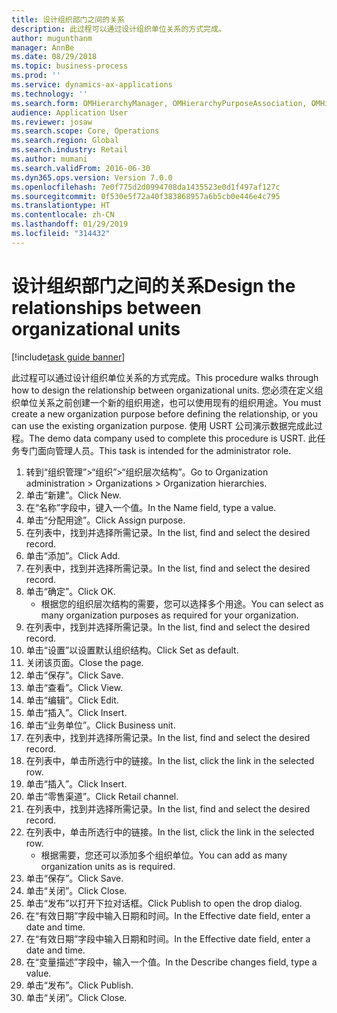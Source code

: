 ```yaml
---
title: 设计组织部门之间的关系
description: 此过程可以通过设计组织单位关系的方式完成。
author: mugunthanm
manager: AnnBe
ms.date: 08/29/2018
ms.topic: business-process
ms.prod: ''
ms.service: dynamics-ax-applications
ms.technology: ''
ms.search.form: OMHierarchyManager, OMHierarchyPurposeAssociation, OMHierarchySelection, HierarchyDesigner, OMNodeSelection,  HierarchyPublishAndCloseForm
audience: Application User
ms.reviewer: josaw
ms.search.scope: Core, Operations
ms.search.region: Global
ms.search.industry: Retail
ms.author: mumani
ms.search.validFrom: 2016-06-30
ms.dyn365.ops.version: Version 7.0.0
ms.openlocfilehash: 7e0f775d2d0994708da1435523e0d1f497af127c
ms.sourcegitcommit: 0f530e5f72a40f383868957a6b5cb0e446e4c795
ms.translationtype: HT
ms.contentlocale: zh-CN
ms.lasthandoff: 01/29/2019
ms.locfileid: "314432"
---
```

# <a name="design-the-relationships-between-organizational-units"></a><span data-ttu-id="273cb-103">设计组织部门之间的关系</span><span class="sxs-lookup"><span data-stu-id="273cb-103">Design the relationships between organizational units</span></span>

[!include[task guide banner](../includes/task-guide-banner.md)]

<span data-ttu-id="273cb-104">此过程可以通过设计组织单位关系的方式完成。</span><span class="sxs-lookup"><span data-stu-id="273cb-104">This procedure walks through how to design the relationship between organizational units.</span></span> <span data-ttu-id="273cb-105">您必须在定义组织单位关系之前创建一个新的组织用途，也可以使用现有的组织用途。</span><span class="sxs-lookup"><span data-stu-id="273cb-105">You must create a new organization purpose before defining the relationship, or you can use the existing organization purpose.</span></span> <span data-ttu-id="273cb-106">使用 USRT 公司演示数据完成此过程。</span><span class="sxs-lookup"><span data-stu-id="273cb-106">The demo data company used to complete this procedure is USRT.</span></span> <span data-ttu-id="273cb-107">此任务专门面向管理人员。</span><span class="sxs-lookup"><span data-stu-id="273cb-107">This task is intended for the administrator role.</span></span>

1. <span data-ttu-id="273cb-108">转到“组织管理”>“组织”>“组织层次结构”。</span><span class="sxs-lookup"><span data-stu-id="273cb-108">Go to Organization administration > Organizations > Organization hierarchies.</span></span>
2. <span data-ttu-id="273cb-109">单击“新建”。</span><span class="sxs-lookup"><span data-stu-id="273cb-109">Click New.</span></span>
3. <span data-ttu-id="273cb-110">在“名称”字段中，键入一个值。</span><span class="sxs-lookup"><span data-stu-id="273cb-110">In the Name field, type a value.</span></span>
4. <span data-ttu-id="273cb-111">单击“分配用途”。</span><span class="sxs-lookup"><span data-stu-id="273cb-111">Click Assign purpose.</span></span>
5. <span data-ttu-id="273cb-112">在列表中，找到并选择所需记录。</span><span class="sxs-lookup"><span data-stu-id="273cb-112">In the list, find and select the desired record.</span></span>
6. <span data-ttu-id="273cb-113">单击“添加”。</span><span class="sxs-lookup"><span data-stu-id="273cb-113">Click Add.</span></span>
7. <span data-ttu-id="273cb-114">在列表中，找到并选择所需记录。</span><span class="sxs-lookup"><span data-stu-id="273cb-114">In the list, find and select the desired record.</span></span>
8. <span data-ttu-id="273cb-115">单击“确定”。</span><span class="sxs-lookup"><span data-stu-id="273cb-115">Click OK.</span></span>
    * <span data-ttu-id="273cb-116">根据您的组织层次结构的需要，您可以选择多个用途。</span><span class="sxs-lookup"><span data-stu-id="273cb-116">You can select as many organization purposes as required for your organization.</span></span>  
9. <span data-ttu-id="273cb-117">在列表中，找到并选择所需记录。</span><span class="sxs-lookup"><span data-stu-id="273cb-117">In the list, find and select the desired record.</span></span>
10. <span data-ttu-id="273cb-118">单击“设置”以设置默认组织结构。</span><span class="sxs-lookup"><span data-stu-id="273cb-118">Click Set as default.</span></span>
11. <span data-ttu-id="273cb-119">关闭该页面。</span><span class="sxs-lookup"><span data-stu-id="273cb-119">Close the page.</span></span>
12. <span data-ttu-id="273cb-120">单击“保存”。</span><span class="sxs-lookup"><span data-stu-id="273cb-120">Click Save.</span></span>
13. <span data-ttu-id="273cb-121">单击“查看”。</span><span class="sxs-lookup"><span data-stu-id="273cb-121">Click View.</span></span>
14. <span data-ttu-id="273cb-122">单击“编辑”。</span><span class="sxs-lookup"><span data-stu-id="273cb-122">Click Edit.</span></span>
15. <span data-ttu-id="273cb-123">单击“插入”。</span><span class="sxs-lookup"><span data-stu-id="273cb-123">Click Insert.</span></span>
16. <span data-ttu-id="273cb-124">单击“业务单位”。</span><span class="sxs-lookup"><span data-stu-id="273cb-124">Click Business unit.</span></span>
17. <span data-ttu-id="273cb-125">在列表中，找到并选择所需记录。</span><span class="sxs-lookup"><span data-stu-id="273cb-125">In the list, find and select the desired record.</span></span>
18. <span data-ttu-id="273cb-126">在列表中，单击所选行中的链接。</span><span class="sxs-lookup"><span data-stu-id="273cb-126">In the list, click the link in the selected row.</span></span>
19. <span data-ttu-id="273cb-127">单击“插入”。</span><span class="sxs-lookup"><span data-stu-id="273cb-127">Click Insert.</span></span>
20. <span data-ttu-id="273cb-128">单击“零售渠道”。</span><span class="sxs-lookup"><span data-stu-id="273cb-128">Click Retail channel.</span></span>
21. <span data-ttu-id="273cb-129">在列表中，找到并选择所需记录。</span><span class="sxs-lookup"><span data-stu-id="273cb-129">In the list, find and select the desired record.</span></span>
22. <span data-ttu-id="273cb-130">在列表中，单击所选行中的链接。</span><span class="sxs-lookup"><span data-stu-id="273cb-130">In the list, click the link in the selected row.</span></span>
    * <span data-ttu-id="273cb-131">根据需要，您还可以添加多个组织单位。</span><span class="sxs-lookup"><span data-stu-id="273cb-131">You can add as many organization units as is required.</span></span>  
23. <span data-ttu-id="273cb-132">单击“保存”。</span><span class="sxs-lookup"><span data-stu-id="273cb-132">Click Save.</span></span>
24. <span data-ttu-id="273cb-133">单击“关闭”。</span><span class="sxs-lookup"><span data-stu-id="273cb-133">Click Close.</span></span>
25. <span data-ttu-id="273cb-134">单击“发布”以打开下拉对话框。</span><span class="sxs-lookup"><span data-stu-id="273cb-134">Click Publish to open the drop dialog.</span></span>
26. <span data-ttu-id="273cb-135">在“有效日期”字段中输入日期和时间。</span><span class="sxs-lookup"><span data-stu-id="273cb-135">In the Effective date field, enter a date and time.</span></span>
27. <span data-ttu-id="273cb-136">在“有效日期”字段中输入日期和时间。</span><span class="sxs-lookup"><span data-stu-id="273cb-136">In the Effective date field, enter a date and time.</span></span>
28. <span data-ttu-id="273cb-137">在“变量描述”字段中，输入一个值。</span><span class="sxs-lookup"><span data-stu-id="273cb-137">In the Describe changes field, type a value.</span></span>
29. <span data-ttu-id="273cb-138">单击“发布”。</span><span class="sxs-lookup"><span data-stu-id="273cb-138">Click Publish.</span></span>
30. <span data-ttu-id="273cb-139">单击“关闭”。</span><span class="sxs-lookup"><span data-stu-id="273cb-139">Click Close.</span></span>

